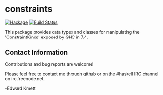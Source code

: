 constraints
===========

[![Hackage](https://img.shields.io/hackage/v/constraints.svg)](https://hackage.haskell.org/package/constraints) [![Build Status](https://github.com/ekmett/constraints/workflows/Haskell-CI/badge.svg)](https://github.com/ekmett/constraints/actions?query=workflow%3AHaskell-CI)

This package provides data types and classes for manipulating the 'ConstraintKinds' exposed by GHC in 7.4.

Contact Information
-------------------

Contributions and bug reports are welcome!

Please feel free to contact me through github or on the #haskell IRC channel on irc.freenode.net.

-Edward Kmett
